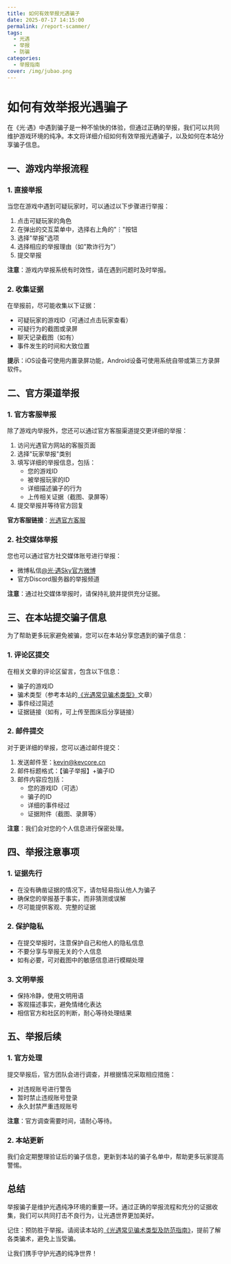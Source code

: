 ```yaml
---
title: 如何有效举报光遇骗子
date: 2025-07-17 14:15:00
permalink: /report-scammer/
tags: 
  - 光遇
  - 举报
  - 防骗
categories: 
  - 举报指南
cover: /img/jubao.png
---
```


# 如何有效举报光遇骗子

在《光·遇》中遇到骗子是一种不愉快的体验，但通过正确的举报，我们可以共同维护游戏环境的纯净。本文将详细介绍如何有效举报光遇骗子，以及如何在本站分享骗子信息。

## 一、游戏内举报流程

### 1. 直接举报

当您在游戏中遇到可疑玩家时，可以通过以下步骤进行举报：

1. 点击可疑玩家的角色
2. 在弹出的交互菜单中，选择右上角的"⋮"按钮
3. 选择"举报"选项
4. 选择相应的举报理由（如"欺诈行为"）
5. 提交举报

**注意**：游戏内举报系统有时效性，请在遇到问题时及时举报。

### 2. 收集证据

在举报前，尽可能收集以下证据：

- 可疑玩家的游戏ID（可通过点击玩家查看）
- 可疑行为的截图或录屏
- 聊天记录截图（如有）
- 事件发生的时间和大致位置

**提示**：iOS设备可使用内置录屏功能，Android设备可使用系统自带或第三方录屏软件。

## 二、官方渠道举报

### 1. 官方客服举报

除了游戏内举报外，您还可以通过官方客服渠道提交更详细的举报：

1. 访问光遇官方网站的客服页面
2. 选择"玩家举报"类别
3. 填写详细的举报信息，包括：
   - 您的游戏ID
   - 被举报玩家的ID
   - 详细描述骗子的行为
   - 上传相关证据（截图、录屏等）
4. 提交举报并等待官方回复

**官方客服链接**：[光遇官方客服](https://thatgamecompany.helpshift.com/)

### 2. 社交媒体举报

您也可以通过官方社交媒体账号进行举报：

- 微博私信[@光·遇Sky官方微博](https://weibo.com/u/6509153455)
- 官方Discord服务器的举报频道

**注意**：通过社交媒体举报时，请保持礼貌并提供充分证据。

## 三、在本站提交骗子信息

为了帮助更多玩家避免被骗，您可以在本站分享您遇到的骗子信息：

### 1. 评论区提交

在相关文章的评论区留言，包含以下信息：

- 骗子的游戏ID
- 骗术类型（参考本站的[《光遇常见骗术类型》](/2025/07/17/scammer-types/)文章）
- 事件经过简述
- 证据链接（如有，可上传至图床后分享链接）

### 2. 邮件提交

对于更详细的举报，您可以通过邮件提交：

1. 发送邮件至：[kevin@kevcore.cn](mailto:kevin@kevcore.cn)
2. 邮件标题格式：【骗子举报】+骗子ID
3. 邮件内容应包括：
   - 您的游戏ID（可选）
   - 骗子的ID
   - 详细的事件经过
   - 证据附件（截图、录屏等）

**注意**：我们会对您的个人信息进行保密处理。

## 四、举报注意事项

### 1. 证据先行

- 在没有确凿证据的情况下，请勿轻易指认他人为骗子
- 确保您的举报基于事实，而非猜测或误解
- 尽可能提供客观、完整的证据

### 2. 保护隐私

- 在提交举报时，注意保护自己和他人的隐私信息
- 不要分享与举报无关的个人信息
- 如有必要，可对截图中的敏感信息进行模糊处理

### 3. 文明举报

- 保持冷静，使用文明用语
- 客观描述事实，避免情绪化表达
- 相信官方和社区的判断，耐心等待处理结果

## 五、举报后续

### 1. 官方处理

提交举报后，官方团队会进行调查，并根据情况采取相应措施：

- 对违规账号进行警告
- 暂时禁止违规账号登录
- 永久封禁严重违规账号

**注意**：官方调查需要时间，请耐心等待。

### 2. 本站更新

我们会定期整理验证后的骗子信息，更新到本站的骗子名单中，帮助更多玩家提高警惕。

## 总结

举报骗子是维护光遇纯净环境的重要一环。通过正确的举报流程和充分的证据收集，我们可以共同打击不良行为，让光遇世界更加美好。

记住：预防胜于举报。请阅读本站的[《光遇常见骗术类型及防范指南》](/2025/07/17/scammer-types/)，提前了解各类骗术，避免上当受骗。

让我们携手守护光遇的纯净世界！ 